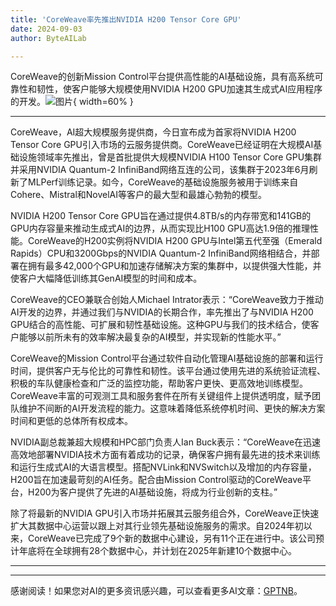 ```yaml
---
title: 'CoreWeave率先推出NVIDIA H200 Tensor Core GPU'
date: 2024-09-03
author: ByteAILab

---
```


CoreWeave的创新Mission Control平台提供高性能的AI基础设施，具有高系统可靠性和韧性，使客户能够大规模使用NVIDIA H200 GPU加速其生成式AI应用程序的开发。![图片](https://ai-techpark.com/wp-content/uploads/2024/09/CoreWeave-960x540.jpg){ width=60% }

---


CoreWeave，AI超大规模服务提供商，今日宣布成为首家将NVIDIA H200 Tensor Core GPU引入市场的云服务提供商。CoreWeave已经证明在大规模AI基础设施领域率先推出，曾是首批提供大规模NVIDIA H100 Tensor Core GPU集群并采用NVIDIA Quantum-2 InfiniBand网络互连的公司，该集群于2023年6月刷新了MLPerf训练记录。如今，CoreWeave的基础设施服务被用于训练来自Cohere、Mistral和NovelAI等客户的最大型和最雄心勃勃的模型。

NVIDIA H200 Tensor Core GPU旨在通过提供4.8TB/s的内存带宽和141GB的GPU内存容量来推动生成式AI的边界，从而实现比H100 GPU高达1.9倍的推理性能。CoreWeave的H200实例将NVIDIA H200 GPU与Intel第五代至强（Emerald Rapids）CPU和3200Gbps的NVIDIA Quantum-2 InfiniBand网络相结合，并部署在拥有最多42,000个GPU和加速存储解决方案的集群中，以提供强大性能，并使客户大幅降低训练其GenAI模型的时间和成本。

CoreWeave的CEO兼联合创始人Michael Intrator表示：“CoreWeave致力于推动AI开发的边界，并通过我们与NVIDIA的长期合作，率先推出了与NVIDIA H200 GPU结合的高性能、可扩展和韧性基础设施。这种GPU与我们的技术结合，使客户能够以前所未有的效率解决最复杂的AI模型，并实现新的性能水平。”

CoreWeave的Mission Control平台通过软件自动化管理AI基础设施的部署和运行时间，提供客户无与伦比的可靠性和韧性。该平台通过使用先进的系统验证流程、积极的车队健康检查和广泛的监控功能，帮助客户更快、更高效地训练模型。CoreWeave丰富的可观测工具和服务套件在所有关键组件上提供透明度，赋予团队维护不间断的AI开发流程的能力。这意味着降低系统停机时间、更快的解决方案时间和更低的总体所有权成本。

NVIDIA副总裁兼超大规模和HPC部门负责人Ian Buck表示：“CoreWeave在迅速高效地部署NVIDIA技术方面有着成功的记录，确保客户拥有最先进的技术来训练和运行生成式AI的大语言模型。搭配NVLink和NVSwitch以及增加的内存容量，H200旨在加速最苛刻的AI任务。配合由Mission Control驱动的CoreWeave平台，H200为客户提供了先进的AI基础设施，将成为行业创新的支柱。”

除了将最新的NVIDIA GPU引入市场并拓展其云服务组合外，CoreWeave正快速扩大其数据中心运营以跟上对其行业领先基础设施服务的需求。自2024年初以来，CoreWeave已完成了9个新的数据中心建设，另有11个正在进行中。该公司预计年底将在全球拥有28个数据中心，并计划在2025年新建10个数据中心。 

---
---
感谢阅读！如果您对AI的更多资讯感兴趣，可以查看更多AI文章：[GPTNB](https://gptnb.com)。